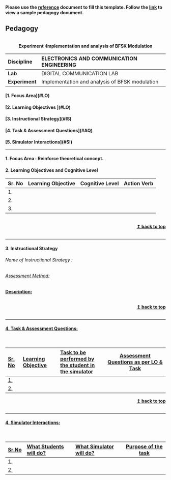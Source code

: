 #### Please use the [reference](https://github.com/virtual-labs/ph3-exp-dev-process/blob/main/pedagogy/README.org) document to fill this template.  Follow the [link](https://github.com/virtual-labs/ph3-exp-dev-process/tree/main/sample/pedagogy) to view a sample pedagogy document.

## Pedagogy
<p align="center">


<br>
<b> Experiment :Implementation and analysis of BFSK Modulation <a name="top"></a> <br>
</p>

<b>Discipline | ELECTRONICS AND COMMUNICATION ENGINEERING <b> 
:--|:--|
<b> Lab | DIGITAL COMMUNICATION LAB<b> 
<b> Experiment|  Implementation and analysis of BFSK modulation  <b> 


<h4> [1. Focus Area](#LO)
<h4> [2. Learning Objectives ](#LO)
<h4> [3. Instructional Strategy](#IS)
<h4> [4. Task & Assessment Questions](#AQ)
<h4> [5. Simulator Interactions](#SI)
<hr>

<a name="LO"></a>
#### 1. Focus Area : Reinforce theoretical concept.

#### 2. Learning Objectives and Cognitive Level


Sr. No |	Learning Objective	| Cognitive Level | Action Verb
:--|:--|:--|:-:
1.|   <br>   |    |   
2.|   <br>   |    |   
3.|   <br>   |    |   

<br/>
<div align="right">
    <b><a href="#top">↥ back to top</a></b>
</div>
<br/>
<hr>

<a name="IS"></a>
#### 3. Instructional Strategy
###### Name of Instructional Strategy  :    <u>   
###### Assessment Method:   

<u> <b>Description: </b>    </u>
<br>
    

<br/>
<div align="right">
    <b><a href="#top">↥ back to top</a></b>
</div>
<br/>
<hr>

<a name="AQ"></a>
#### 4. Task & Assessment Questions:

  
<br>

Sr. No |	Learning Objective	| Task to be performed by <br> the student  in the simulator | Assessment Questions as per LO & Task
:--|:--|:--|:-:
1.|   <br>  |   <br>  | <br> 
2.|   <br>  |   <br>  | <br> 


<div align="right">
    <b><a href="#top">↥ back to top</a></b>
</div>
<br/>
<hr>

<a name="SI"></a>

#### 4. Simulator Interactions:
<br>

Sr.No | What Students will do? |	What Simulator will do?	| Purpose of the task
:--|:--|:--|:--:
1.|  <br> | <br> |   
2.|  <br> | <br> |
